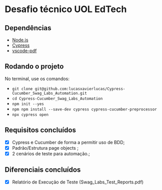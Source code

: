 # Desafio técnico UOL EdTech

## Dependências

- [Node.js](https://nodejs.org/en/download/)
- [Cypress](https://www.cypress.io/)
- [vscode-pdf](https://marketplace.visualstudio.com/items?itemName=tomoki1207.pdf)

## Rodando o projeto

No terminal, use os comandos:

- `git clone git@github.com:lucasxavierlucas/Cypress-Cucumber_Swag_Labs_Automation.git`
- `cd Cypress-Cucumber_Swag_Labs_Automation`
- `npm init --yes`
- `npm npm install --save-dev cypress cypress-cucumber-preprocessor`
- `npx cypress open `

## Requisitos concluídos

- [x] Cypress e Cucumber de forma a permitir uso de BDD;
- [x] Padrão/Estrutura page objects ;
- [x] 2 cenários de teste para automação.;

## Diferenciais concluídos

- [x] Relatório de Execução de Teste (Swag_Labs_Test_Reports.pdf)
